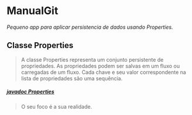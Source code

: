 # ManualGit
_Pequeno app para aplicar persistencia de dados usando Properties._

## Classe Properties
> A classe Properties representa um conjunto persistente de propriedades. As propriedades podem ser salvas em um fluxo ou carregadas de um fluxo. Cada chave e seu valor correspondente na lista de propriedades são uma sequência.

##### [javadoc Properties](https://docs.oracle.com/javase/7/docs/api/java/util/Properties.html)


> O seu foco é a sua realidade.